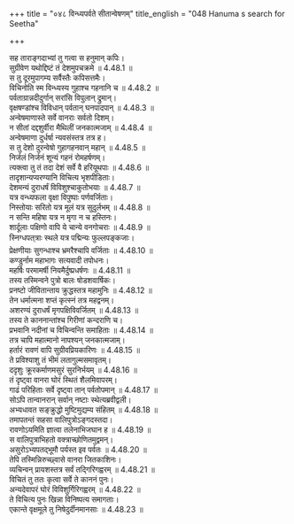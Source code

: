 +++
title = "०४८ विन्ध्यपर्वते सीतान्वेषणम्"
title_english = "048 Hanuma s search for Seetha"

+++


  
सह ताराङ्गदाभ्यां तु गत्वा स हनुमान् कपिः।  
सुग्रीवेण यथोद्दिष्टं तं देशमुपचक्रमे ॥ 4.48.1 ॥   
स तु दूरमुपागम्य सर्वैस्तैः कपिसत्तमैः।  
विचिनोति स्म विन्ध्यस्य गुहाश्च गहनानि च ॥ 4.48.2 ॥   
पर्वताग्रान्नदीदुर्गान् सरांसि विपुलान् द्रुमान्।  
वृक्षषण्डांश्च विविधान् पर्वतान् घनपादपान् ॥ 4.48.3 ॥   
अन्वेषमाणास्ते सर्वे वानराः सर्वतो दिशम्।  
न सीतां दद्दशुर्वीरा मैथिलीं जनकात्मजाम् ॥ 4.48.4 ॥   
अन्वेषमाणा दुर्धर्षा न्यवसंस्तत्र तत्र ह।  
स तु देशो दुरन्वेषो गुहागहनवान् महान् ॥ 4.48.5 ॥   
निर्जलं निर्जनं शून्यं गहनं रोमहर्षणम्।  
त्यक्त्वा तु तं तदा देशं सर्वे वै हरियूथपाः ॥ 4.48.6 ॥   
तादृशान्यप्यरण्यानि विचित्य भृशपीडिताः।  
देशमन्यं दुराधर्षं विविशुश्चाकुतोभयाः ॥ 4.48.7 ॥   
यत्र वन्ध्यफला वृक्षा विपुष्पाः पर्णवर्जिताः।  
निस्तोयाः सरितो यत्र मूलं यत्र सुदुर्लभम् ॥ 4.48.8 ॥   
न सन्ति महिषा यत्र न मृगा न च हस्तिनः।  
शार्दूलाः पक्षिणो वापि ये चान्ये वनगोचराः ॥ 4.48.9 ॥   
स्निग्धपत्त्राः स्थले यत्र पद्मिन्यः फुल्लपङ्कजाः।  
प्रेक्षणीयाः सुगन्धाश्च भ्रमरैश्चापि वर्जिताः ॥ 4.48.10 ॥   
कण्डुर्नाम महाभागः सत्यवादी तपोधनः।  
महर्षिः परमामर्षी नियमैर्दुष्प्रधर्षणः ॥ 4.48.11 ॥   
तस्य तस्मिन्वने पुत्रो बालः षोडशवार्षिकः।  
प्रनष्टो जीवितान्ताय क्रुद्धस्तत्र महामुनिः ॥ 4.48.12 ॥   
तेन धर्मात्मना शप्तं कृत्स्नं तत्र महद्वनम्।  
अशरण्यं दुराधर्षं मृगपक्षिविवर्जितम् ॥ 4.48.13 ॥   
तस्य ते काननान्तांश्च गिरीणां कन्दराणि च।  
प्रभवानि नदीनां च विचिन्वन्ति समाहिताः ॥ 4.48.14 ॥   
तत्र चापि महात्मानो नापश्यन् जनकात्मजाम्।  
हर्तारं रावणं वापि सुग्रीवप्रियकारिणः ॥ 4.48.15 ॥   
ते प्रविश्याशु तं भीमं लतागुल्मसमावृतम्।  
ददृशुः क्रूरकर्माणमसुरं सुरनिर्भयम् ॥ 4.48.16 ॥   
तं दृष्ट्वा वानरा घोरं स्थितं शैलमिवापरम्।  
गाढं परिहिताः सर्वे दृष्ट्वा तान् पर्वतोपमान् ॥ 4.48.17 ॥   
सोऽपि तान्वानरान् सर्वान् नष्टाः स्थेत्यब्रवीद्वली।  
अभ्यधावत सङ्क्रुद्धो मुष्टिमुद्यम्य संहितम् ॥ 4.48.18 ॥   
तमापतन्तं सहसा वालिपुत्रोऽङ्गदस्तदा।  
रावणोऽयमिति ज्ञात्वा तलेनाभिजघान ह ॥ 4.48.19 ॥   
स वालिपुत्राभिहतो वक्त्राच्छोणितमुद्वमन्।  
असुरोऽभ्यपतद्भूमौ पर्यस्त इव पर्वतः ॥ 4.48.20 ॥   
तेपि तस्मिन्निरुच्छ्वासे वानरा जितकाशिनः।  
व्यचिन्वन् प्रायशस्तत्र सर्वं तद्गिरिगह्वरम् ॥ 4.48.21 ॥   
विचितं तु ततः कृत्वा सर्वे ते काननं पुनः।  
अन्यदेवापरं घोरं विविशुर्गिरिगह्वरम् ॥ 4.48.22 ॥   
ते विचित्य पुनः खिन्ना विनिष्पत्य समागताः।  
एकान्ते वृक्षमूले तु निषेदुर्दीनमानसाः ॥ 4.48.23 ॥   
